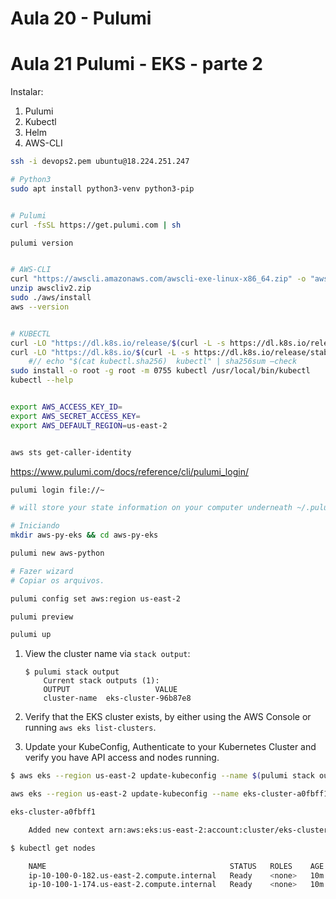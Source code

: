 
# Aula 20 - Pulumi


# Aula 21 Pulumi - EKS - parte 2


Instalar:
1. Pulumi
2. Kubectl
3. Helm
4. AWS-CLI







```sh
ssh -i devops2.pem ubuntu@18.224.251.247

# Python3
sudo apt install python3-venv python3-pip


# Pulumi
curl -fsSL https://get.pulumi.com | sh

pulumi version


# AWS-CLI
curl "https://awscli.amazonaws.com/awscli-exe-linux-x86_64.zip" -o "awscliv2.zip"
unzip awscliv2.zip
sudo ./aws/install
aws --version


# KUBECTL
curl -LO "https://dl.k8s.io/release/$(curl -L -s https://dl.k8s.io/release/stable.txt)/bin/linux/amd64/kubectl"
curl -LO "https://dl.k8s.io/$(curl -L -s https://dl.k8s.io/release/stable.txt)/bin/linux/amd64/kubectl.sha256"
    #// echo "$(cat kubectl.sha256)  kubectl" | sha256sum –check
sudo install -o root -g root -m 0755 kubectl /usr/local/bin/kubectl
kubectl --help


export AWS_ACCESS_KEY_ID=
export AWS_SECRET_ACCESS_KEY=
export AWS_DEFAULT_REGION=us-east-2


aws sts get-caller-identity

```





https://www.pulumi.com/docs/reference/cli/pulumi_login/

```sh
pulumi login file://~

# will store your state information on your computer underneath ~/.pulumi. It is then up to you to manage this state, including backing it up, using it in a team environment, and so on

# Iniciando
mkdir aws-py-eks && cd aws-py-eks 

pulumi new aws-python

# Fazer wizard
# Copiar os arquivos.

pulumi config set aws:region us-east-2

pulumi preview

pulumi up 

```


1.  View the cluster name via `stack output`:

    ```
    $ pulumi stack output
        Current stack outputs (1):
        OUTPUT                   VALUE
        cluster-name  eks-cluster-96b87e8
    ```    

1.  Verify that the EKS cluster exists, by either using the AWS Console or running `aws eks list-clusters`.

1. Update your KubeConfig, Authenticate to your Kubernetes Cluster and verify you have API access and nodes running.

```sh
$ aws eks --region us-east-2 update-kubeconfig --name $(pulumi stack output cluster-name)

aws eks --region us-east-2 update-kubeconfig --name eks-cluster-a0fbff1

eks-cluster-a0fbff1

    Added new context arn:aws:eks:us-east-2:account:cluster/eks-cluster-96b87e8
```


```sh
$ kubectl get nodes

    NAME                                         STATUS   ROLES    AGE   VERSION
    ip-10-100-0-182.us-east-2.compute.internal   Ready    <none>   10m   v1.14.7-eks-1861c5
    ip-10-100-1-174.us-east-2.compute.internal   Ready    <none>   10m   v1.14.7-eks-1861c5
```








